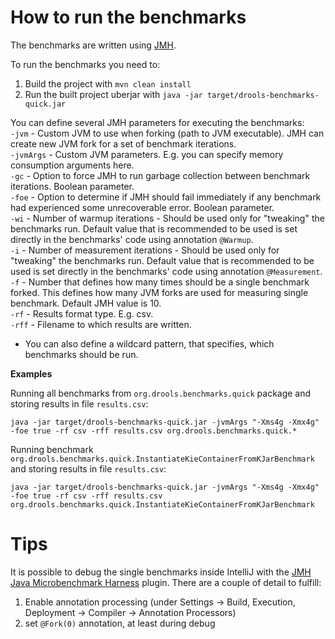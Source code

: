 How to run the benchmarks
==========================

The benchmarks are written using [JMH](http://openjdk.java.net/projects/code-tools/jmh/).

To run the benchmarks you need to:  

1. Build the project with `mvn clean install`
2. Run the built project uberjar with `java -jar target/drools-benchmarks-quick.jar`

You can define several JMH parameters for executing the benchmarks:  
`-jvm` - Custom JVM to use when forking (path to JVM executable). JMH can create new JVM fork for a set of benchmark iterations.  
`-jvmArgs` - Custom JVM parameters. E.g. you can specify memory consumption arguments here.    
`-gc` - Option to force JMH to run garbage collection between benchmark iterations. Boolean parameter.  
`-foe` - Option to determine if JMH should fail immediately if any benchmark had experienced some unrecoverable error. Boolean parameter.  
`-wi` - Number of warmup iterations - Should be used only for "tweaking" the benchmarks run. Default value that is recommended to be used is set directly in the benchmarks' code using annotation `@Warmup`.  
`-i` - Number of measurement iterations - Should be used only for "tweaking" the benchmarks run. Default value that is recommended to be used is set directly in the benchmarks' code using annotation `@Measurement`.  
`-f` - Number that defines how many times should be a single benchmark forked. This defines how many JVM forks are used for measuring single benchmark. Default JMH value is 10.  
`-rf` - Results format type. E.g. csv.  
`-rff` - Filename to which results are written.  
- You can also define a wildcard pattern, that specifies, which benchmarks should be run.  
  
**Examples**  
  
Running all benchmarks from `org.drools.benchmarks.quick` package and storing results in file `results.csv`:  
  
`java -jar target/drools-benchmarks-quick.jar -jvmArgs "-Xms4g -Xmx4g" -foe true -rf csv -rff results.csv org.drools.benchmarks.quick.*`  
  
Running benchmark `org.drools.benchmarks.quick.InstantiateKieContainerFromKJarBenchmark` and storing results in file `results.csv`:  
  
`java -jar target/drools-benchmarks-quick.jar -jvmArgs "-Xms4g -Xmx4g" -foe true -rf csv -rff results.csv org.drools.benchmarks.quick.InstantiateKieContainerFromKJarBenchmark`  


Tips
====

It is possible to debug the single benchmarks inside IntelliJ with the [JMH Java Microbenchmark Harness](https://plugins.jetbrains.com/plugin/7529-jmh-java-microbenchmark-harness) plugin. 
There are a couple of detail to fulfill:
1. Enable annotation processing (under Settings -> Build, Execution, Deployment -> Compiler -> Annotation Processors)
2. set `@Fork(0)` annotation, at least during debug


  
